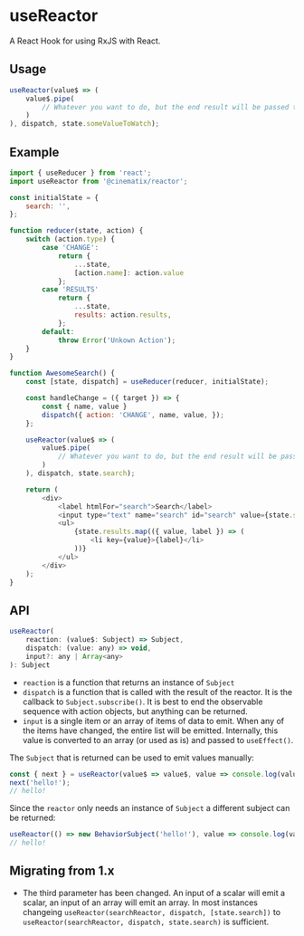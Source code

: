 # useReactor
A React Hook for using RxJS with React.

## Usage
```javascript
useReactor(value$ => (
    value$.pipe(
        // Whatever you want to do, but the end result will be passed to the dispatch callback.
    )
), dispatch, state.someValueToWatch);
```

## Example
```javascript
import { useReducer } from 'react';
import useReactor from '@cinematix/reactor';

const initialState = {
    search: '',
};

function reducer(state, action) {
    switch (action.type) {
        case 'CHANGE':
            return {
                ...state,
                [action.name]: action.value
            };
        case 'RESULTS'
            return {
                ...state,
                results: action.results,
            };
        default:
            throw Error('Unkown Action');
    }
}

function AwesomeSearch() {
    const [state, dispatch] = useReducer(reducer, initialState);

    const handleChange = ({ target }) => {
        const { name, value }
        dispatch({ action: 'CHANGE', name, value, });
    };

    useReactor(value$ => (
        value$.pipe(
            // Whatever you want to do, but the end result will be passed to the dispatch callback.
        )
    ), dispatch, state.search);

    return (
        <div>
            <label htmlFor="search">Search</label>
            <input type="text" name="search" id="search" value={state.search} onChange={handleChange} />
            <ul>
                {state.results.map(({ value, label }) => (
                    <li key={value}>{label}</li>
                ))}
            </ul>
        </div>
    );
}
```

## API
```javascript
useReactor(
    reaction: (value$: Subject) => Subject,
    dispatch: (value: any) => void,
    input?: any | Array<any>
): Subject
```
* `reaction` is a function that returns an instance of `Subject`
* `dispatch` is a function that is called with the result of the reactor. It is the callback to `Subject.subscribe()`. It is best to end the observable sequence with action objects, but anything can be returned.
* `input` is a single item or an array of items of data to emit. When any of the items have changed, the entire list will be emitted. Internally, this value is converted to an array (or used as is) and passed to
          `useEffect()`.

The `Subject` that is returned can be used to emit values manually:
```javascript
const { next } = useReactor(value$ => value$, value => console.log(value));
next('hello!');
// hello!
```

Since the `reactor` only needs an instance of `Subject` a different subject can be returned:
```javascript
useReactor(() => new BehaviorSubject('hello!'), value => console.log(value));
// hello!
```

## Migrating from 1.x
* The third parameter has been changed. An input of a scalar will emit a scalar, an input of an array will emit an array. In most instances changeing
  `useReactor(searchReactor, dispatch, [state.search])` to `useReactor(searchReactor, dispatch, state.search)` is sufficient.

